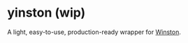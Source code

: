 # yinston (wip)
A light, easy-to-use, production-ready wrapper for [Winston](https://www.npmjs.com/package/winston).
